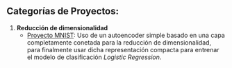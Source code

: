 ## Categorías de Proyectos:

1. **Reducción de dimensionalidad**
   - [Proyecto MNIST](./ComputerVision-MNIST): Uso de un autoencoder simple basado en una capa completamente conetada para la reducción de dimensionalidad, para finalmente usar dicha representación compacta para entrenar el modelo de clasificación *Logistic Regression*.
